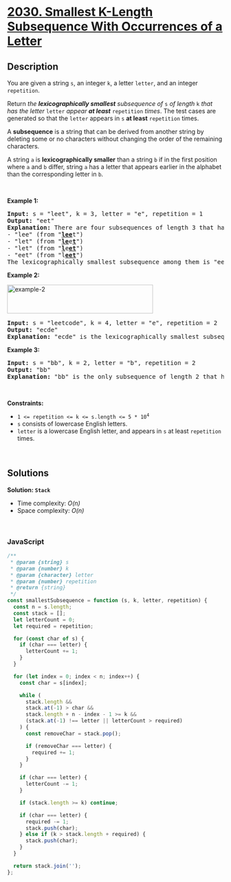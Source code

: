 # [2030. Smallest K-Length Subsequence With Occurrences of a Letter](https://leetcode.com/problems/smallest-k-length-subsequence-with-occurrences-of-a-letter)

## Description

<div class="elfjS" data-track-load="description_content"><p>You are given a string <code>s</code>, an integer <code>k</code>, a letter <code>letter</code>, and an integer <code>repetition</code>.</p>

<p>Return <em>the <strong>lexicographically smallest</strong> subsequence of</em> <code>s</code><em> of length</em> <code>k</code> <em>that has the letter</em> <code>letter</code> <em>appear <strong>at least</strong></em> <code>repetition</code> <em>times</em>. The test cases are generated so that the <code>letter</code> appears in <code>s</code> <strong>at least</strong> <code>repetition</code> times.</p>

<p>A <strong>subsequence</strong> is a string that can be derived from another string by deleting some or no characters without changing the order of the remaining characters.</p>

<p>A string <code>a</code> is <strong>lexicographically smaller</strong> than a string <code>b</code> if in the first position where <code>a</code> and <code>b</code> differ, string <code>a</code> has a letter that appears earlier in the alphabet than the corresponding letter in <code>b</code>.</p>

<p>&nbsp;</p>
<p><strong class="example">Example 1:</strong></p>

<pre><strong>Input:</strong> s = "leet", k = 3, letter = "e", repetition = 1
<strong>Output:</strong> "eet"
<strong>Explanation:</strong> There are four subsequences of length 3 that have the letter 'e' appear at least 1 time:
- "lee" (from "<strong><u>lee</u></strong>t")
- "let" (from "<strong><u>le</u></strong>e<u><strong>t</strong></u>")
- "let" (from "<u><strong>l</strong></u>e<u><strong>et</strong></u>")
- "eet" (from "l<u><strong>eet</strong></u>")
The lexicographically smallest subsequence among them is "eet".
</pre>

<p><strong class="example">Example 2:</strong></p>
<img alt="example-2" src="https://assets.leetcode.com/uploads/2021/09/13/smallest-k-length-subsequence.png" style="width: 339px; height: 67px;">
<pre><strong>Input:</strong> s = "leetcode", k = 4, letter = "e", repetition = 2
<strong>Output:</strong> "ecde"
<strong>Explanation:</strong> "ecde" is the lexicographically smallest subsequence of length 4 that has the letter "e" appear at least 2 times.
</pre>

<p><strong class="example">Example 3:</strong></p>

<pre><strong>Input:</strong> s = "bb", k = 2, letter = "b", repetition = 2
<strong>Output:</strong> "bb"
<strong>Explanation:</strong> "bb" is the only subsequence of length 2 that has the letter "b" appear at least 2 times.
</pre>

<p>&nbsp;</p>
<p><strong>Constraints:</strong></p>

<ul>
	<li><code>1 &lt;= repetition &lt;= k &lt;= s.length &lt;= 5 * 10<sup>4</sup></code></li>
	<li><code>s</code> consists of lowercase English letters.</li>
	<li><code>letter</code> is a lowercase English letter, and appears in <code>s</code> at least <code>repetition</code> times.</li>
</ul>
</div>

<p>&nbsp;</p>

## Solutions

**Solution: `Stack`**

- Time complexity: <em>O(n)</em>
- Space complexity: <em>O(n)</em>

<p>&nbsp;</p>

### **JavaScript**

```js
/**
 * @param {string} s
 * @param {number} k
 * @param {character} letter
 * @param {number} repetition
 * @return {string}
 */
const smallestSubsequence = function (s, k, letter, repetition) {
  const n = s.length;
  const stack = [];
  let letterCount = 0;
  let required = repetition;

  for (const char of s) {
    if (char === letter) {
      letterCount += 1;
    }
  }

  for (let index = 0; index < n; index++) {
    const char = s[index];

    while (
      stack.length &&
      stack.at(-1) > char &&
      stack.length + n - index - 1 >= k &&
      (stack.at(-1) !== letter || letterCount > required)
    ) {
      const removeChar = stack.pop();

      if (removeChar === letter) {
        required += 1;
      }
    }

    if (char === letter) {
      letterCount -= 1;
    }

    if (stack.length >= k) continue;

    if (char === letter) {
      required -= 1;
      stack.push(char);
    } else if (k > stack.length + required) {
      stack.push(char);
    }
  }

  return stack.join('');
};
```

